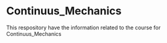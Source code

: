 # Continuus_Mechanics
This respository have the information related to the course for Continuus_Mechanics
